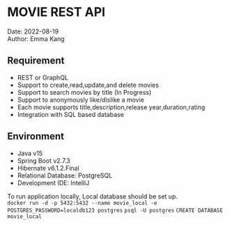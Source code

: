 # MOVIE REST API
Date: 2022-08-19  
Author: Emma Kang

## Requirement
* REST or GraphQL
* Support to create,read,update,and delete movies
* Support to search movies by title (In Progress)
* Support to anonymously like/dislike a movie
* Each movie supports title,description,release year,duration,rating
* Integration with SQL based database

## Environment 
* Java v15
* Spring Boot v2.7.3
* Hibernate v6.1.2.Final
* Relational Database: PostgreSQL
* Development IDE: IntelliJ 

To run application locally, Local database should be set up.  
`docker run -d -p 5432:5432 --name movie_local -e POSTGRES_PASSWORD=localdb123 postgres`
`psql -U postgres`
`CREATE DATABASE movie_local`


